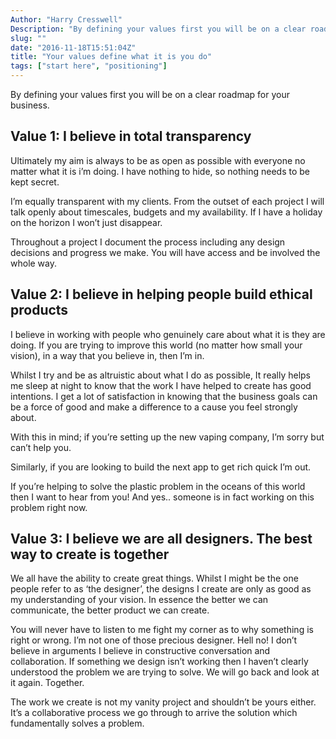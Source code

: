 ```yaml
---
Author: "Harry Cresswell"
Description: "By defining your values first you will be on a clear roadmap for your business"
slug: ""
date: "2016-11-18T15:51:04Z"
title: "Your values define what it is you do"
tags: ["start here", "positioning"]
---
```


By defining your values first you will be on a clear roadmap for your business.<!--more-->

## Value 1: I believe in total transparency

Ultimately my aim is always to be as open as possible with everyone no matter what it is i’m doing. I have nothing to hide, so nothing needs to be kept secret.


I’m equally transparent with my clients. From the outset of each project I will talk openly about timescales, budgets and my availability. If I have a holiday on the horizon I won’t just disappear.  

Throughout a project I document the process including any design decisions and progress we make. You will have access and be involved the whole way.


## Value 2: I believe in helping people build ethical products

I believe in working with people who genuinely care about what it is they are doing. If you are trying to improve this world (no matter how small your vision), in a way that you believe in, then I’m in.

Whilst I try and be as altruistic about what I do as possible, It really helps me sleep at night to know that the work I have helped to create has good intentions. I get a lot of satisfaction in knowing that the business goals can be a force of good and make a difference to a cause you feel strongly about.

With this in mind; if you’re setting up the new vaping company, I’m sorry but can’t help you.

Similarly, if you are looking to build the next app to get rich quick I’m out.

If you’re helping to solve the plastic problem in the oceans of this world then I want to hear from you! And yes.. someone is in fact working on this problem right now.


## Value 3: I believe we are all designers. The best way to create is together

We all have the ability to create great things. Whilst I might be the one people refer to as ‘the designer’, the designs I create are only as good as my understanding of your vision. In essence the better we can communicate, the better product we can create.

You will never have to listen to me fight my corner as to why something is right or wrong. I’m not one of those precious designer. Hell no! I don’t believe in arguments I believe in constructive conversation and collaboration. If something we design isn’t working then I haven’t clearly understood the problem we are trying to solve. We will go back and look at it again. Together.

The work we create is not my vanity project and shouldn’t be yours either. It’s a collaborative process we go through to arrive the solution which fundamentally solves a problem.
